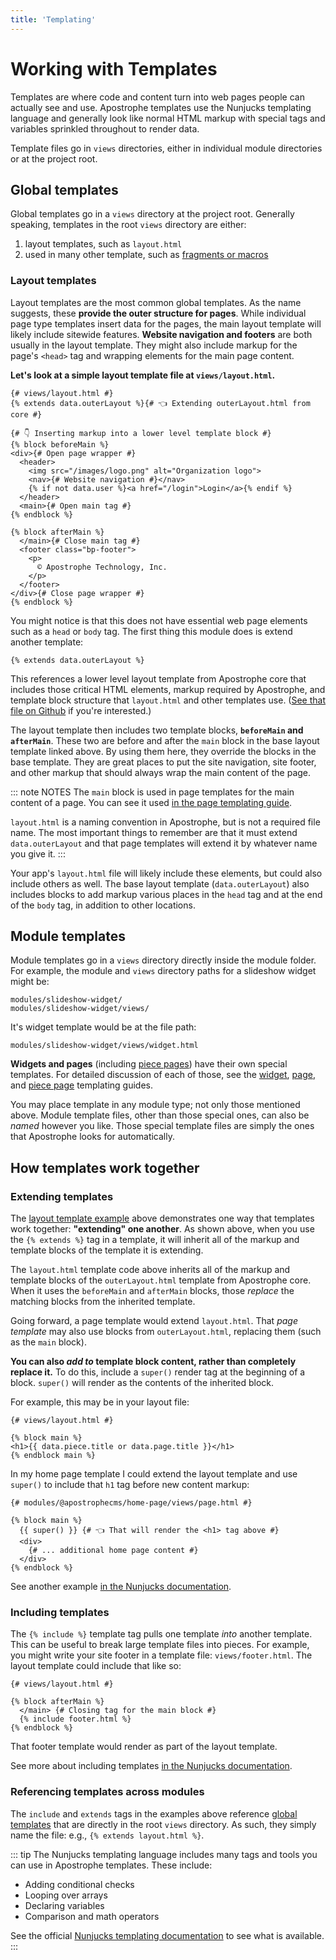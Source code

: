 ```yaml
---
title: 'Templating'
---
```


# Working with Templates

Templates are where code and content turn into web pages people can actually see and use. Apostrophe templates use the Nunjucks templating language and generally look like normal HTML markup with special tags and variables sprinkled throughout to render data.

Template files go in `views` directories, either in individual module directories or at the project root.

## Global templates

Global templates go in a `views` directory at the project root. Generally speaking, templates in the root `views` directory are either:

1. layout templates, such as `layout.html`
2. used in many other template, such as [fragments or macros](/guide/templating/fragments.md)

### Layout templates

Layout templates are the most common global templates. As the name suggests, these **provide the outer structure for pages**. While individual page type templates insert data for the pages, the main layout template will likely include sitewide features. **Website navigation and footers** are both usually in the layout template. They might also include markup for the page's `<head>` tag and wrapping elements for the main page content.

**Let's look at a simple layout template file at `views/layout.html`.**

```django
{# views/layout.html #}
{% extends data.outerLayout %}{# 👈 Extending outerLayout.html from core #}

{# 👇 Inserting markup into a lower level template block #}
{% block beforeMain %}
<div>{# Open page wrapper #}
  <header>
    <img src="/images/logo.png" alt="Organization logo">
    <nav>{# Website navigation #}</nav>
    {% if not data.user %}<a href="/login">Login</a>{% endif %}
  </header>
  <main>{# Open main tag #}
{% endblock %}

{% block afterMain %}
  </main>{# Close main tag #}
  <footer class="bp-footer">
    <p>
      © Apostrophe Technology, Inc.
    </p>
  </footer>
</div>{# Close page wrapper #}
{% endblock %}
```

You might notice is that this does not have essential web page elements such as a `head` or `body` tag. The first thing this module does is extend another template:

```django
{% extends data.outerLayout %}
```

This references a lower level layout template from Apostrophe core that includes those critical HTML elements, markup required by Apostrophe, and template block structure that `layout.html` and other templates use. ([See that file on Github](https://github.com/apostrophecms/apostrophe/blob/3.0/modules/%40apostrophecms/template/views/outerLayoutBase.html) if you're interested.)

The layout template then includes two template blocks, **`beforeMain` and `afterMain`**. These two are before and after the `main` block in the base layout template linked above. By using them here, they override the blocks in the base template. They are great places to put the site navigation, site footer, and other markup that should always wrap the main content of the page.

::: note NOTES
The `main` block is used in page templates for the main content of a page. You can see it used [in the page templating guide](/guide/pages.md#page-template-essentials).

`layout.html` is a naming convention in Apostrophe, but is not a required file name. The most important things to remember are that it must extend `data.outerLayout` and that page templates will extend it by whatever name you give it.
:::

Your app's `layout.html` file will likely include these elements, but could also include others as well. The base layout template (`data.outerLayout`) also includes blocks to add markup various places in the `head` tag and at the end of the `body` tag, in addition to other locations.

## Module templates

Module templates go in a `views` directory directly inside the module folder. For example, the module and `views` directory paths for a slideshow widget might be:

```
modules/slideshow-widget/
modules/slideshow-widget/views/
```

It's widget template would be at the file path:

```
modules/slideshow-widget/views/widget.html
```

**Widgets and pages** (including [piece pages](/guide/piece-pages.md)) have their own special templates. For detailed discussion of each of those, see the [widget](/guide/areas-and-widgets/custom-widgets.md#widget-templates), [page](/guide/pages.md#page-template-essentials), and [piece page](/guide/piece-pages.md#the-index-page-template) templating guides.

You may place template in any module type; not only those mentioned above. Module template files, other than those special ones, can also be *named* however you like. Those special template files are simply the ones that Apostrophe looks for automatically.

## How templates work together

### Extending templates

The [layout template example](#layout-templates) above demonstrates one way that templates work together: **"extending" one another**. As shown above, when you use the `{% extends %}` tag in a template, it will inherit all of the markup and template blocks of the template it is extending.

The `layout.html` template code above inherits all of the markup and template blocks of the `outerLayout.html` template from Apostrophe core. When it uses the `beforeMain` and `afterMain` blocks, those *replace* the matching blocks from the inherited template.

Going forward, a page template would extend `layout.html`. That *page template* may also use blocks from `outerLayout.html`, replacing them (such as the `main` block).

**You can also *add to* template block content, rather than completely replace it.** To do this, include a `super()` render tag at the beginning of a block. `super()` will render as the contents of the inherited block.

For example, this may be in your layout file:

```django
{# views/layout.html #}

{% block main %}
<h1>{{ data.piece.title or data.page.title }}</h1>
{% endblock main %}
```

In my home page template I could extend the layout template and use `super()` to include that `h1` tag before new content markup:

```django
{# modules/@apostrophecms/home-page/views/page.html #}

{% block main %}
  {{ super() }} {# 👈 That will render the <h1> tag above #}
  <div>
    {# ... additional home page content #}
  </div>
{% endblock %}
```

See another example [in the Nunjucks documentation](https://mozilla.github.io/nunjucks/templating.html#template-inheritance).

### Including templates

The `{% include %}` template tag pulls one template *into* another template. This can be useful to break large template files into pieces. For example, you might write your site footer in a template file: `views/footer.html`. The layout template could include that like so:

```django
{# views/layout.html #}

{% block afterMain %}
  </main> {# Closing tag for the main block #}
  {% include footer.html %}
{% endblock %}
```

That footer template would render as part of the layout template.

See more about including templates [in the Nunjucks documentation](https://mozilla.github.io/nunjucks/templating.html#include).


### Referencing templates across modules

The `include` and `extends` tags in the examples above reference [global templates](#global-templates) that are directly in the root `views` directory. As such, they simply name the file: e.g., `{% extends layout.html %}`.


::: tip
The Nunjucks templating language includes many tags and tools you can use in Apostrophe templates. These include:

- Adding conditional checks
- Looping over arrays
- Declaring variables
- Comparison and math operators

See the official [Nunjucks templating documentation](https://mozilla.github.io/nunjucks/templating.html) to see what is available.
:::